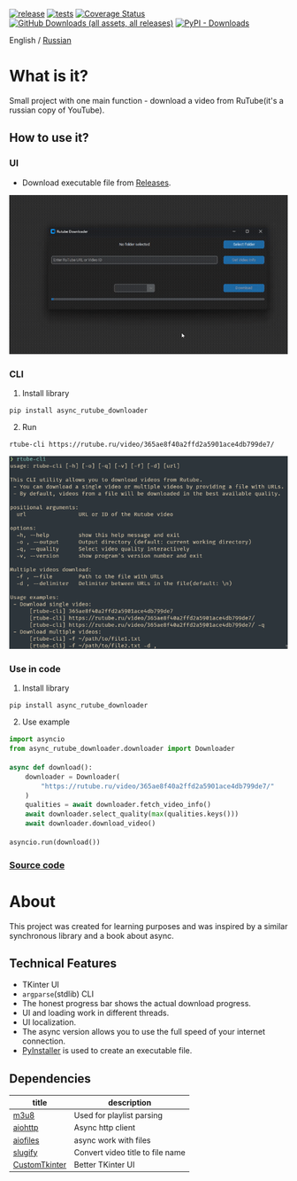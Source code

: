 [![release](https://img.shields.io/github/release/Reagent992/async_rutube_downloader.svg)](https://github.com/Reagent992/async_rutube_downloader/releases/latest)
[![tests](https://github.com/Reagent992/async_rutube_downloader/actions/workflows/tests.yml/badge.svg)](https://github.com/Reagent992/async_rutube_downloader/actions/workflows/tests.yml)
[![Coverage Status](https://coveralls.io/repos/github/Reagent992/async_rutube_downloader/badge.svg?branch=main)](https://coveralls.io/github/Reagent992/async_rutube_downloader?branch=main)
[![GitHub Downloads (all assets, all releases)](https://img.shields.io/github/downloads/Reagent992/async_rutube_downloader/total?label=release%20downloads)](https://github.com/Reagent992/async_rutube_downloader/releases/latest)
[![PyPI - Downloads](https://img.shields.io/pypi/dm/async_rutube_downloader?label=pypi%20downloads)](https://pypi.org/project/async_rutube_downloader/)



English / [Russian](./README_RU.md)
# What is it?

Small project with one main function - download a video from RuTube(it's a russian copy of YouTube).

## How to use it?

### UI
- Download executable file from [Releases](https://github.com/Reagent992/async_rutube_downloader/releases/latest).

![screen_cast.gif](screen_cast.gif)

### CLI

1. Install library
```
pip install async_rutube_downloader
```
2. Run
```
rtube-cli https://rutube.ru/video/365ae8f40a2ffd2a5901ace4db799de7/
```
![cli.png](cli-en.png)

### Use in code

1. Install library
```
pip install async_rutube_downloader
```
2. Use example
```python
import asyncio
from async_rutube_downloader.downloader import Downloader

async def download():
    downloader = Downloader(
        "https://rutube.ru/video/365ae8f40a2ffd2a5901ace4db799de7/"
    )
    qualities = await downloader.fetch_video_info()
    await downloader.select_quality(max(qualities.keys()))
    await downloader.download_video()

asyncio.run(download())
```

### [Source code](./dev.md)

# About
This project was created for learning purposes and was inspired by a similar synchronous library and a book about async.

## Technical Features
- TKinter UI
- `argparse`(stdlib) CLI
- The honest progress bar shows the actual download progress.
- UI and loading work in different threads.
- UI localization.
- The async version allows you to use the full speed of your internet connection.
- [PyInstaller](https://github.com/pyinstaller/pyinstaller) is used to create an executable file.

## Dependencies

| title                                                           | description                      |
| --------------------------------------------------------------- | -------------------------------- |
| [m3u8](https://github.com/globocom/m3u8/)                       | Used for playlist parsing        |
| [aiohttp](https://github.com/aio-libs/aiohttp)                  | Async http client                |
| [aiofiles](https://github.com/Tinche/aiofiles)                  | async work with files            |
| [slugify ](https://github.com/un33k/python-slugify)             | Convert video title to file name |
| [CustomTkinter](https://github.com/TomSchimansky/CustomTkinter) | Better TKinter UI                |
